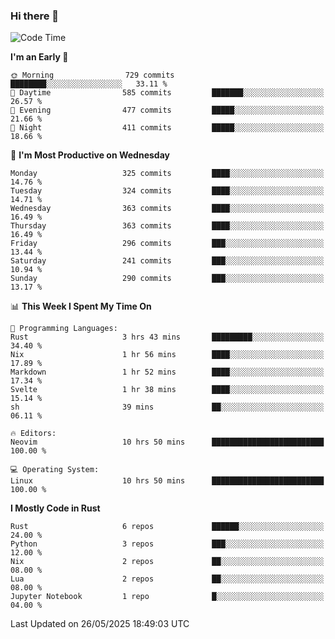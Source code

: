 ### Hi there 👋
<!--START_SECTION:waka-->
![Code Time](http://img.shields.io/badge/Code%20Time-594%20hrs%203%20mins-blue)

**I'm an Early 🐤** 

```text
🌞 Morning                729 commits         ████████░░░░░░░░░░░░░░░░░   33.11 % 
🌆 Daytime                585 commits         ███████░░░░░░░░░░░░░░░░░░   26.57 % 
🌃 Evening                477 commits         █████░░░░░░░░░░░░░░░░░░░░   21.66 % 
🌙 Night                  411 commits         █████░░░░░░░░░░░░░░░░░░░░   18.66 % 
```
📅 **I'm Most Productive on Wednesday** 

```text
Monday                   325 commits         ████░░░░░░░░░░░░░░░░░░░░░   14.76 % 
Tuesday                  324 commits         ████░░░░░░░░░░░░░░░░░░░░░   14.71 % 
Wednesday                363 commits         ████░░░░░░░░░░░░░░░░░░░░░   16.49 % 
Thursday                 363 commits         ████░░░░░░░░░░░░░░░░░░░░░   16.49 % 
Friday                   296 commits         ███░░░░░░░░░░░░░░░░░░░░░░   13.44 % 
Saturday                 241 commits         ███░░░░░░░░░░░░░░░░░░░░░░   10.94 % 
Sunday                   290 commits         ███░░░░░░░░░░░░░░░░░░░░░░   13.17 % 
```


📊 **This Week I Spent My Time On** 

```text
💬 Programming Languages: 
Rust                     3 hrs 43 mins       █████████░░░░░░░░░░░░░░░░   34.40 % 
Nix                      1 hr 56 mins        ████░░░░░░░░░░░░░░░░░░░░░   17.89 % 
Markdown                 1 hr 52 mins        ████░░░░░░░░░░░░░░░░░░░░░   17.34 % 
Svelte                   1 hr 38 mins        ████░░░░░░░░░░░░░░░░░░░░░   15.14 % 
sh                       39 mins             ██░░░░░░░░░░░░░░░░░░░░░░░   06.11 % 

🔥 Editors: 
Neovim                   10 hrs 50 mins      █████████████████████████   100.00 % 

💻 Operating System: 
Linux                    10 hrs 50 mins      █████████████████████████   100.00 % 
```

**I Mostly Code in Rust** 

```text
Rust                     6 repos             ██████░░░░░░░░░░░░░░░░░░░   24.00 % 
Python                   3 repos             ███░░░░░░░░░░░░░░░░░░░░░░   12.00 % 
Nix                      2 repos             ██░░░░░░░░░░░░░░░░░░░░░░░   08.00 % 
Lua                      2 repos             ██░░░░░░░░░░░░░░░░░░░░░░░   08.00 % 
Jupyter Notebook         1 repo              █░░░░░░░░░░░░░░░░░░░░░░░░   04.00 % 
```




 Last Updated on 26/05/2025 18:49:03 UTC
<!--END_SECTION:waka-->

<!--
**YoganshSharma/YoganshSharma** is a ✨ _special_ ✨ repository because its `README.md` (this file) appears on your GitHub profile.

Here are some ideas to get you started:

- 🔭 I’m currently working on ...
- 🌱 I’m currently learning ...
- 👯 I’m looking to collaborate on ...
- 🤔 I’m looking for help with ...
- 💬 Ask me about ...
- 📫 How to reach me: ...
- 😄 Pronouns: ...
- ⚡ Fun fact: ...
-->
